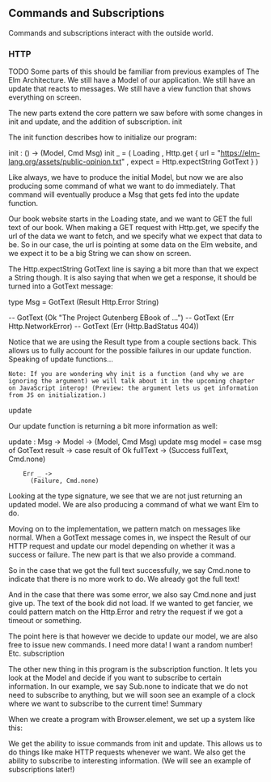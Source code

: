 ## Commands and Subscriptions

Commands and subscriptions interact with the outside world.  

### HTTP

TODO
Some parts of this should be familiar from previous examples of The Elm Architecture. We still have a Model of our application. We still have an update that reacts to messages. We still have a view function that shows everything on screen.

The new parts extend the core pattern we saw before with some changes in init and update, and the addition of subscription.
init

The init function describes how to initialize our program:

init : () -> (Model, Cmd Msg)
init _ =
  ( Loading
  , Http.get
      { url = "https://elm-lang.org/assets/public-opinion.txt"
      , expect = Http.expectString GotText
      }
  )

Like always, we have to produce the initial Model, but now we are also producing some command of what we want to do immediately. That command will eventually produce a Msg that gets fed into the update function.

Our book website starts in the Loading state, and we want to GET the full text of our book. When making a GET request with Http.get, we specify the url of the data we want to fetch, and we specify what we expect that data to be. So in our case, the url is pointing at some data on the Elm website, and we expect it to be a big String we can show on screen.

The Http.expectString GotText line is saying a bit more than that we expect a String though. It is also saying that when we get a response, it should be turned into a GotText message:

type Msg
  = GotText (Result Http.Error String)

-- GotText (Ok "The Project Gutenberg EBook of ...")
-- GotText (Err Http.NetworkError)
-- GotText (Err (Http.BadStatus 404))

Notice that we are using the Result type from a couple sections back. This allows us to fully account for the possible failures in our update function. Speaking of update functions...

    Note: If you are wondering why init is a function (and why we are ignoring the argument) we will talk about it in the upcoming chapter on JavaScript interop! (Preview: the argument lets us get information from JS on initialization.)

update

Our update function is returning a bit more information as well:

update : Msg -> Model -> (Model, Cmd Msg)
update msg model =
  case msg of
    GotText result ->
      case result of
        Ok fullText ->
          (Success fullText, Cmd.none)

        Err _ ->
          (Failure, Cmd.none)

Looking at the type signature, we see that we are not just returning an updated model. We are also producing a command of what we want Elm to do.

Moving on to the implementation, we pattern match on messages like normal. When a GotText message comes in, we inspect the Result of our HTTP request and update our model depending on whether it was a success or failure. The new part is that we also provide a command.

So in the case that we got the full text successfully, we say Cmd.none to indicate that there is no more work to do. We already got the full text!

And in the case that there was some error, we also say Cmd.none and just give up. The text of the book did not load. If we wanted to get fancier, we could pattern match on the Http.Error and retry the request if we got a timeout or something.

The point here is that however we decide to update our model, we are also free to issue new commands. I need more data! I want a random number! Etc.
subscription

The other new thing in this program is the subscription function. It lets you look at the Model and decide if you want to subscribe to certain information. In our example, we say Sub.none to indicate that we do not need to subscribe to anything, but we will soon see an example of a clock where we want to subscribe to the current time!
Summary

When we create a program with Browser.element, we set up a system like this:

We get the ability to issue commands from init and update. This allows us to do things like make HTTP requests whenever we want. We also get the ability to subscribe to interesting information. (We will see an example of subscriptions later!)
